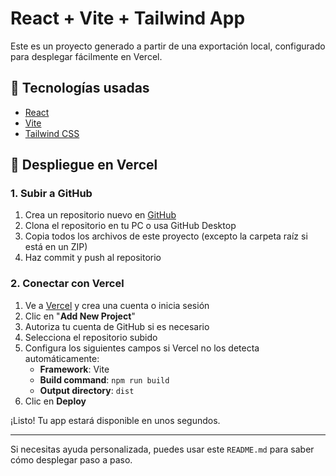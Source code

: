 
# React + Vite + Tailwind App

Este es un proyecto generado a partir de una exportación local, configurado para desplegar fácilmente en Vercel.

## 🧰 Tecnologías usadas

- [React](https://reactjs.org/)
- [Vite](https://vitejs.dev/)
- [Tailwind CSS](https://tailwindcss.com/)

## 🚀 Despliegue en Vercel

### 1. Subir a GitHub

1. Crea un repositorio nuevo en [GitHub](https://github.com/new)
2. Clona el repositorio en tu PC o usa GitHub Desktop
3. Copia todos los archivos de este proyecto (excepto la carpeta raíz si está en un ZIP)
4. Haz commit y push al repositorio

### 2. Conectar con Vercel

1. Ve a [Vercel](https://vercel.com/) y crea una cuenta o inicia sesión
2. Clic en "**Add New Project**"
3. Autoriza tu cuenta de GitHub si es necesario
4. Selecciona el repositorio subido
5. Configura los siguientes campos si Vercel no los detecta automáticamente:
   - **Framework**: Vite
   - **Build command**: `npm run build`
   - **Output directory**: `dist`
6. Clic en **Deploy**

¡Listo! Tu app estará disponible en unos segundos.

---

Si necesitas ayuda personalizada, puedes usar este `README.md` para saber cómo desplegar paso a paso.
